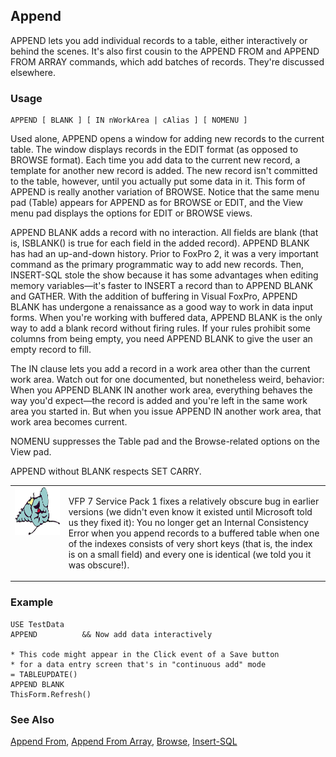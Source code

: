 ## Append

APPEND lets you add individual records to a table, either interactively or behind the scenes. It's also first cousin to the APPEND FROM and APPEND FROM ARRAY commands, which add batches of records. They're discussed elsewhere.

### Usage

```foxpro
APPEND [ BLANK ] [ IN nWorkArea | cAlias ] [ NOMENU ]
```

Used alone, APPEND opens a window for adding new records to the current table. The window displays records in the EDIT format (as opposed to BROWSE format). Each time you add data to the current new record, a template for another new record is added. The new record isn't committed to the table, however, until you actually put some data in it. This form of APPEND is really another variation of BROWSE. Notice that the same menu pad (Table) appears for APPEND as for BROWSE or EDIT, and the View menu pad displays the options for EDIT or BROWSE views.

APPEND BLANK adds a record with no interaction. All fields are blank (that is, ISBLANK() is true for each field in the added record). APPEND BLANK has had an up-and-down history. Prior to FoxPro 2, it was a very important command as the primary programmatic way to add new records. Then, INSERT-SQL stole the show because it has some advantages when editing memory variables&mdash;it's faster to INSERT a record than to APPEND BLANK and GATHER. With the addition of buffering in Visual FoxPro, APPEND BLANK has undergone a renaissance as a good way to work in data input forms. When you're working with buffered data, APPEND BLANK is the only way to add a blank record without firing rules. If your rules prohibit some columns from being empty, you need APPEND BLANK to give the user an empty record to fill.

The IN clause lets you add a record in a work area other than the current work area. Watch out for one documented, but nonetheless weird, behavior: When you APPEND BLANK IN another work area, everything behaves the way you'd expect&mdash;the record is added and you're left in the same work area you started in. But when you issue APPEND IN another work area, that work area becomes current.

NOMENU suppresses the Table pad and the Browse-related options on the View pad.

APPEND without BLANK respects SET CARRY.

<table>
<tr>
  <td width="17%" valign="top">
<img width="95" height="77" src="fixbug1.gif">
  </td>
  <td width="83%">
  <p>VFP 7 Service Pack 1 fixes a relatively obscure bug in earlier versions (we didn't even know it existed until Microsoft told us they fixed it): You no longer get an Internal Consistency Error when you append records to a buffered table when one of the indexes consists of very short keys (that is, the index is on a small field) and every one is identical (we told you it was obscure!).</p>
  </td>
 </tr>
</table>

### Example

```foxpro
USE TestData
APPEND          && Now add data interactively

* This code might appear in the Click event of a Save button
* for a data entry screen that's in "continuous add" mode
= TABLEUPDATE()
APPEND BLANK
ThisForm.Refresh()
```
### See Also

[Append From](s4g059.md), [Append From Array](s4g215.md), [Browse](s4g062.md), [Insert-SQL](s4g080.md)